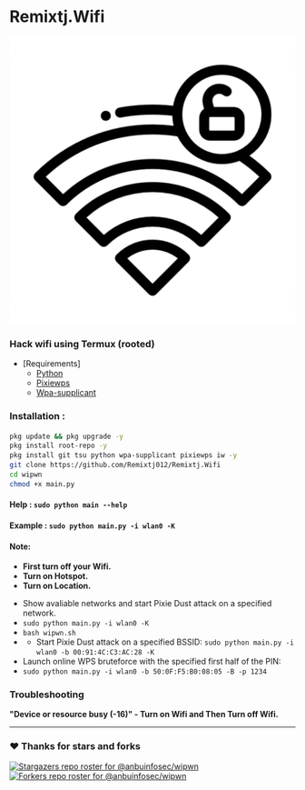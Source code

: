 # Remixtj.Wifi

![Logo](images/image.png)

### Hack wifi using Termux (rooted)
    
- [Requirements]
  - [Python](https://www.python.org)
  - [Pixiewps](https://www.kali.org/tools/pixiewps/)
  - [Wpa-supplicant](https://wiki.archlinux.org/title/wpa_supplicant)
 
### Installation :

```bash
pkg update && pkg upgrade -y
pkg install root-repo -y
pkg install git tsu python wpa-supplicant pixiewps iw -y
git clone https://github.com/Remixtj012/Remixtj.Wifi
cd wipwn
chmod +x main.py
```

#### Help : ```sudo python main --help```
#### Example : ```sudo python main.py -i wlan0 -K```

#### Note: 
+ **First turn off your Wifi.**
+ **Turn on Hotspot.**
+ **Turn on Location.**
- Show avaliable networks and start Pixie Dust attack on a specified network.
- ```sudo python main.py -i wlan0 -K```
- ```bash wipwn.sh```
- - Start Pixie Dust attack on a specified BSSID:
`sudo python main.py -i wlan0 -b 00:91:4C:C3:AC:28 -K`
- Launch online WPS bruteforce with the specified first half of the PIN:
- `sudo python main.py -i wlan0 -b 50:0F:F5:B0:08:05 -B -p 1234`
### Troubleshooting
**"Device or resource busy (-16)" - Turn on Wifi and Then Turn off Wifi.**

---

### ❤️ Thanks for stars and forks
[![Stargazers repo roster for @anbuinfosec/wipwn](https://reporoster.com/stars/dark/anbuinfosec/wipwn)](https://github.com/anbuinfosec/wipwn/stargazers)
[![Forkers repo roster for @anbuinfosec/wipwn](https://reporoster.com/forks/dark/anbuinfosec/wipwn)](https://github.com/anbuinfosec/wipwn/network/members)
